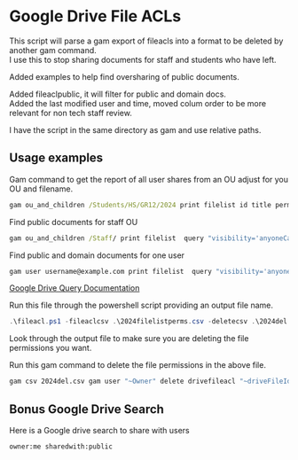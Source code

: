 # Google Drive File ACLs

This script will parse a gam export of fileacls into a format to be deleted by another gam command.  
I use this to stop sharing  documents for staff and students who have left.  

Added examples to help find oversharing of public documents.

Added fileaclpublic, it will filter for public and domain docs.  
Added the last modified user and time, moved colum order to be more relevant for non tech staff review.  

I have the script in the same directory as gam and use relative paths.  

## Usage examples

Gam command to get the report of all user shares from an OU adjust for you OU and filename.  

``` cmd
gam ou_and_children /Students/HS/GR12/2024 print filelist id title permissions owners > 2024filelistperms.csv

```

Find public documents for staff OU

``` cmd
gam ou_and_children /Staff/ print filelist  query "visibility='anyoneCanFind' or visibility='anyoneWithLink'"  id title permissions owners filepath lastModifyingUser.emailAddress modifiedTime  > staffpublicacl.csv
```

Find public and domain documents for one user

``` cmd
gam user username@example.com print filelist  query "visibility='anyoneCanFind' or visibility='anyoneWithLink' or visibility='domainCanFind' or visibility='domainWithLink' "  id title permissions owners filepath lastModifyingUser.emailAddress modifiedTime  > userfileacl.csv
```

[Google Drive Query Documentation](https://developers.google.com/drive/api/guides/ref-search-terms)

Run this file through the powershell script providing an output file name.  

``` PowerShell
.\fileacl.ps1 -fileaclcsv .\2024filelistperms.csv -deletecsv .\2024del.csv
```

Look through the output file to make sure you are deleting the file permissions you want.

Run this gam command to delete the file permissions in the above file.  

``` cmd
gam csv 2024del.csv gam user "~Owner" delete drivefileacl "~driveFileId" "~permissionId"

```

## Bonus Google Drive Search

Here is a Google drive search to share with users

``` cmd
owner:me sharedwith:public
```
